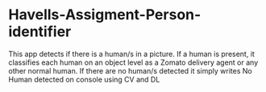 # Havells-Assigment-Person-identifier
This app detects if there is a human/s in a picture. If a human is present, it classifies each human on an object level as a Zomato delivery agent or any other normal human. If there are no human/s detected it simply writes No Human detected on console using CV and DL
